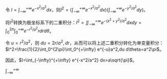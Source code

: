 令 $I=\int_{-\infty}^{+\infty} e^{-x^2/a^2} dx$，则$I^2=\left(\int_{-\infty}^{+\infty} e^{-x^2/a^2} dx\right)\left(\int_{-\infty}^{+\infty} e^{-y^2/a^2} dy\right)$。

将$I^2$转换为极坐标系下的二重积分：$I^2=\iint_{-\infty}^{+\infty} e^{-(x^2+y^2)/a^2} dxdy=\int_0^{2\pi}\int_0^{+\infty} e^{-r^2/a^2}rdrd\theta$。

令 $u=r^2/a^2$，则 $du=2r/a^2, dr$，从而可以将上述二重积分转化为单变量积分：$I^2=\frac{1}{2}\int_0^{2\pi}\int_0^{+\infty} e^{-u}a^2,du d\theta=a^2\pi$。

因此，$I=\int_{-\infty}^{+\infty} e^{-x^2/a^2} dx=a\sqrt{\pi}$。

$\int_{-\infty}^{+\infty}$
